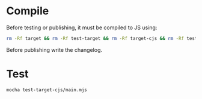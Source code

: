 # Compile

Before testing or publishing, it must be compiled to JS using:

```bash
rm -Rf target && rm -Rf test-target && rm -Rf target-cjs && rm -Rf test-target-cjs && fus c lib target && npx babel --plugins=transform-es2015-modules-commonjs,syntax-dynamic-import -x .mjs -d target-cjs target && fus c test test-target && npx babel --plugins=transform-es2015-modules-commonjs,syntax-dynamic-import -x .mjs -d test-target-cjs test-target
```

Before publishing write the changelog.

# Test

```bash
mocha test-target-cjs/main.mjs
```
